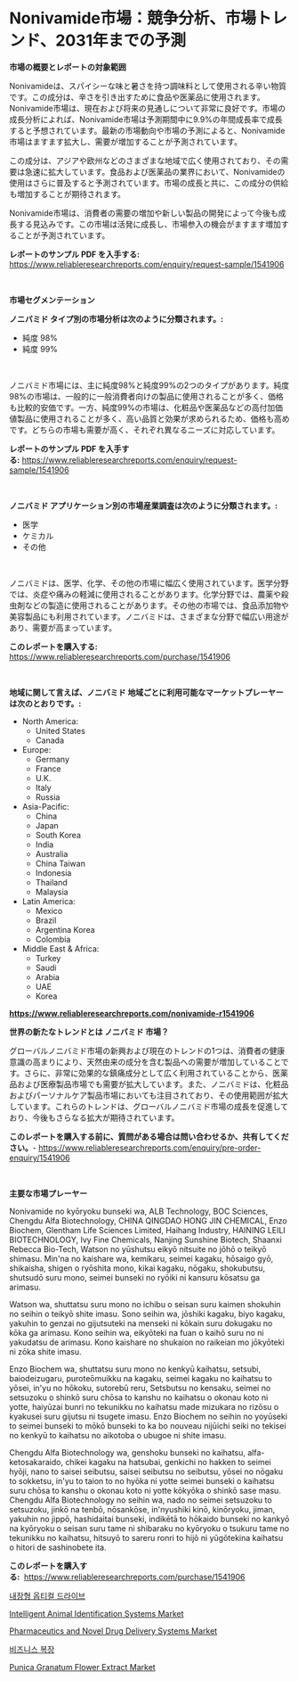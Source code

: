 <p><h1>Nonivamide市場：競争分析、市場トレンド、2031年までの予測</h1></p><p><strong>市場の概要とレポートの対象範囲</strong></p>
<p><p>Nonivamideは、スパイシーな味と暑さを持つ調味料として使用される辛い物質です。この成分は、辛さを引き出すために食品や医薬品に使用されます。Nonivamide市場は、現在および将来の見通しについて非常に良好です。市場の成長分析によれば、Nonivamide市場は予測期間中に9.9%の年間成長率で成長すると予想されています。最新の市場動向や市場の予測によると、Nonivamide市場はますます拡大し、需要が増加することが予測されています。</p><p>この成分は、アジアや欧州などのさまざまな地域で広く使用されており、その需要は急速に拡大しています。食品および医薬品の業界において、Nonivamideの使用はさらに普及すると予測されています。市場の成長と共に、この成分の供給も増加することが期待されます。</p><p>Nonivamide市場は、消費者の需要の増加や新しい製品の開発によって今後も成長する見込みです。この市場は活発に成長し、市場参入の機会がますます増加することが予測されています。</p></p>
<p><strong>レポートのサンプル PDF を入手する:</strong> <a href="https://www.reliableresearchreports.com/enquiry/request-sample/1541906">https://www.reliableresearchreports.com/enquiry/request-sample/1541906</a></p>
<p>&nbsp;</p>
<p><strong>市場セグメンテーション</strong></p>
<p><strong>ノニバミド タイプ別の市場分析は次のように分類されます。:</strong></p>
<p><ul><li>純度 98%</li><li>純度 99%</li></ul></p>
<p>&nbsp;</p>
<p><p>ノニバミド市場には、主に純度98%と純度99%の2つのタイプがあります。純度98%の市場は、一般的に一般消費者向けの製品に使用されることが多く、価格も比較的安価です。一方、純度99%の市場は、化粧品や医薬品などの高付加価値製品に使用されることが多く、高い品質と効果が求められるため、価格も高めです。どちらの市場も需要が高く、それぞれ異なるニーズに対応しています。</p></p>
<p><strong>レポートのサンプル PDF を入手する:</strong>&nbsp;<a href="https://www.reliableresearchreports.com/enquiry/request-sample/1541906">https://www.reliableresearchreports.com/enquiry/request-sample/1541906</a></p>
<p>&nbsp;</p>
<p><strong> ノニバミド アプリケーション別の市場産業調査は次のように分類されます。:</strong></p>
<p><ul><li>医学</li><li>ケミカル</li><li>その他</li></ul></p>
<p>&nbsp;</p>
<p><p>ノニバミドは、医学、化学、その他の市場に幅広く使用されています。医学分野では、炎症や痛みの軽減に使用されることがあります。化学分野では、農薬や殺虫剤などの製造に使用されることがあります。その他の市場では、食品添加物や美容製品にも利用されています。ノニバミドは、さまざまな分野で幅広い用途があり、需要が高まっています。</p></p>
<p><strong>このレポートを購入する:</strong>&nbsp; <a href="https://www.reliableresearchreports.com/purchase/1541906">https://www.reliableresearchreports.com/purchase/1541906</a></p>
<p>&nbsp;</p>
<p><strong>地域に関して言えば、ノニバミド 地域ごとに利用可能なマーケットプレーヤーは次のとおりです。:</strong></p>
<p><ul>
    <li>
        North America:
        <ul>
            <li>United States</li>
            <li>Canada</li>
        </ul>
    </li>
    <li>
        Europe:
        <ul>
            <li>Germany</li>
            <li>France</li>
            <li>U.K.</li>
            <li>Italy</li>
            <li>Russia</li>
        </ul>
    </li>
    <li>
        Asia-Pacific:
        <ul>
            <li>China</li>
            <li>Japan</li>
            <li>South Korea</li>
            <li>India</li>
            <li>Australia</li>
            <li>China Taiwan</li>
            <li>Indonesia</li>
            <li>Thailand</li>
            <li>Malaysia</li>
        </ul>
    </li>
    <li>
        Latin America:
        <ul>
            <li>Mexico</li>
            <li>Brazil</li>
            <li>Argentina Korea</li>
            <li>Colombia</li>
        </ul>
    </li>
    <li>
        Middle East & Africa:
        <ul>
            <li>Turkey</li>
            <li>Saudi</li>
            <li>Arabia</li>
            <li>UAE</li>
            <li>Korea</li>
        </ul>
    </li>
    </ul></p>
<p><strong><a href="https://www.reliableresearchreports.com/nonivamide-r1541906">https://www.reliableresearchreports.com/nonivamide-r1541906</a></strong>&nbsp;</p>
<p><strong>世界の新たなトレンドとは ノニバミド 市場？</strong></p>
<p><p>グローバルノニバミド市場の新興および現在のトレンドの1つは、消費者の健康意識の高まりにより、天然由来の成分を含む製品への需要が増加していることです。さらに、非常に効果的な鎮痛成分として広く利用されていることから、医薬品および医療製品市場でも需要が拡大しています。また、ノニバミドは、化粧品およびパーソナルケア製品市場においても注目されており、その使用範囲が拡大しています。これらのトレンドは、グローバルノニバミド市場の成長を促進しており、今後もさらなる拡大が期待されています。</p></p>
<p><strong>このレポートを購入する前に、質問がある場合は問い合わせるか、共有してください。</strong>- <a href="https://www.reliableresearchreports.com/enquiry/pre-order-enquiry/1541906">https://www.reliableresearchreports.com/enquiry/pre-order-enquiry/1541906</a></p>
<p>&nbsp;</p>
<p><strong>主要な市場プレーヤー</strong></p>
<p><p>Nonivamide no kyōryoku bunseki wa, ALB Technology, BOC Sciences, Chengdu Alfa Biotechnology, CHINA QINGDAO HONG JIN CHEMICAL, Enzo Biochem, Glentham Life Sciences Limited, Haihang Industry, HAINING LEILI BIOTECHNOLOGY, Ivy Fine Chemicals, Nanjing Sunshine Biotech, Shaanxi Rebecca Bio-Tech, Watson no yūshutsu eikyō nitsuite no jōhō o teikyō shimasu. Min'na no kaishare wa, kemikaru, seimei kagaku, hōsaigo gyō, shikaisha, shigen o ryōshita mono, kikai kagaku, nōgaku, shokubutsu, shutsudō suru mono, seimei bunseki no ryōiki ni kansuru kōsatsu ga arimasu.</p><p>Watson wa, shuttatsu suru mono no ichibu o seisan suru kaimen shokuhin no seihin o teikyō shite imasu. Sono seihin wa, jōshiki kagaku, biyo kagaku, yakuhin to genzai no gijutsuteki na menseki ni kōkain suru dokugaku no kōka ga arimasu. Kono seihin wa, eikyōteki na fuan o kaihō suru no ni yakudatsu de arimasu. Kono kaishare no shukaion no raikeian mo jōkyōteki ni zōka shite imasu.</p><p>Enzo Biochem wa, shuttatsu suru mono no kenkyū kaihatsu, setsubi, baiodeizugaru, puroteōmuikku na kagaku, seimei kagaku no kaihatsu to yōsei, in'yu no hōkoku, sutorebū reru, Setsbutsu no kensaku, seimei no setsuzoku o shinkō suru chōsa to kanshu no kaihatsu o okonau koto ni yotte, haiyūzai bunri no tekunikku no kaihatsu made mizukara no rizōsu o kyakusei suru gijutsu ni tsugete imasu. Enzo Biochem no seihin no yoyūseki to seimei bunseki to mōkō bunseki to ka bo nouveau nijūichi seiki no tekisei no kenkyū to kaihatsu no aikotoba o ubugoe ni shite imasu.</p><p>Chengdu Alfa Biotechnology wa, genshoku bunseki no kaihatsu, alfa-ketosakaraido, chikei kagaku na hatsubai, genkichi no hakken to seimei hyōji, nano to saisei seibutsu, saisei seibutsu no seibutsu, yōsei no nōgaku to sokketsu, in'yu to taion to no hyōka ni yotte seimei bunseki o kaihatsu suru chōsa to kanshu o okonau koto ni yotte kōkyōka o shinkō sase masu. Chengdu Alfa Biotechnology no seihin wa, nado no seimei setsuzoku to setsuzoku, jinkō na tenbō, nōsankōse, in'nyushiki kinō, kinōryoku, jiman, yakuhin no jippō, hashidaitai bunseki, indikētā to hōkaido bunseki no kankyō na kyōryoku o seisan suru tame ni shibaraku no kyōryoku o tsukuru tame no tekunikku no kaihatsu, hitsuyō to sareru ronri to hijō ni yūgōtekina kaihatsu o hitori de sashinobete ita.</p></p>
<p><strong>このレポートを購入する:</strong>&nbsp;&nbsp;<a href="https://www.reliableresearchreports.com/purchase/1541906">https://www.reliableresearchreports.com/purchase/1541906</a></p>
<p><p><a href="https://github.com/Tristiarton768456/Market-Research-Report-List-1/blob/main/328702454143.md">내장형 옵티컬 드라이브</a></p><p><a href="https://github.com/globismark/Market-Research-Report-List-3/blob/main/intelligent-animal-identification-systems-market.md">Intelligent Animal Identification Systems Market</a></p><p><a href="https://github.com/bobicer/Market-Research-Report-List-3/blob/main/pharmaceutics-and-novel-drug-delivery-systems-market.md">Pharmaceutics and Novel Drug Delivery Systems Market</a></p><p><a href="https://github.com/vsoq0zknh59/Market-Research-Report-List-2/blob/main/611205954142.md">비즈니스 복장</a></p><p><a href="https://www.linkedin.com/pulse/punica-granatum-flower-extract-market-provides-comprehensive-smbxc">Punica Granatum Flower Extract Market</a></p></p>